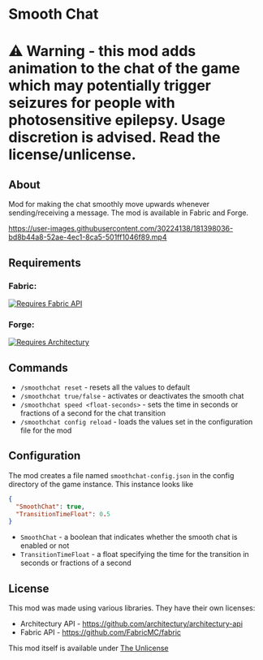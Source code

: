 # Smooth Chat

# ⚠ Warning - this mod adds animation to the chat of the game which may potentially trigger seizures for people with photosensitive epilepsy. Usage discretion is advised. Read the license/unlicense.

## About

Mod for making the chat smoothly move upwards whenever sending/receiving a message.
The mod is available in Fabric and Forge.

https://user-images.githubusercontent.com/30224138/181398036-bd8b44a8-52ae-4ec1-8ca5-501ff1046f89.mp4


## Requirements

### Fabric:

[![Requires Fabric API](./resources/requires-fabric-api-2.svg)](https://github.com/FabricMC/fabric)

### Forge:

[![Requires Architectury](./resources/requires-architectury-2.svg)](https://github.com/architectury/architectury-api)

## Commands

- `/smoothchat reset` - resets all the values to default
- `/smoothchat true/false` - activates or deactivates the smooth chat
- `/smoothchat speed <float-seconds>` - sets the time in seconds or fractions of a second for the chat transition
- `/smoothchat config reload` - loads the values set in the configuration file for the mod

## Configuration

The mod creates a file named `smoothchat-config.json` in the config directory of the game instance.
This instance looks like

```json
{
  "SmoothChat": true,
  "TransitionTimeFloat": 0.5
}
```

- `SmoothChat` - a boolean that indicates whether the smooth chat is enabled or not
- `TransitionTimeFloat` - a float specifying the time for the transition in seconds or fractions of a second


## License

This mod was made using various libraries. They have their own licenses:

- Architectury API - https://github.com/architectury/architectury-api 
- Fabric API - https://github.com/FabricMC/fabric

This mod itself is available under [The Unlicense](https://unlicense.org/)
